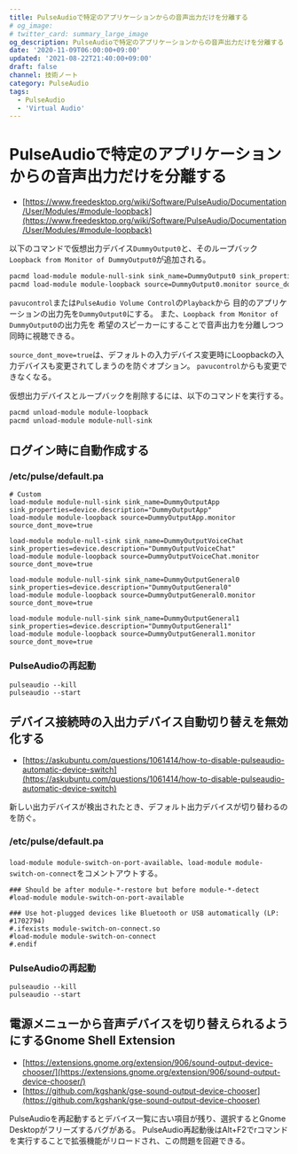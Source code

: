 ```yaml
---
title: PulseAudioで特定のアプリケーションからの音声出力だけを分離する
# og_image:
# twitter_card: summary_large_image
og_description: PulseAudioで特定のアプリケーションからの音声出力だけを分離する
date: '2020-11-09T06:00:00+09:00'
updated: '2021-08-22T21:40:00+09:00'
draft: false
channel: 技術ノート
category: PulseAudio
tags:
  - PulseAudio
  - 'Virtual Audio'
---
```


# PulseAudioで特定のアプリケーションからの音声出力だけを分離する

- [https://www.freedesktop.org/wiki/Software/PulseAudio/Documentation/User/Modules/#module-loopback](https://www.freedesktop.org/wiki/Software/PulseAudio/Documentation/User/Modules/#module-loopback)

以下のコマンドで仮想出力デバイス`DummyOutput0`と、そのループバック`Loopback from Monitor of DummyOutput0`が追加される。

```bash
pacmd load-module module-null-sink sink_name=DummyOutput0 sink_properties=device.description=DummyOutput0
pacmd load-module module-loopback source=DummyOutput0.monitor source_dont_move=true
```

`pavucontrol`または`PulseAudio Volume Control`の`Playback`から
目的のアプリケーションの出力先を`DummyOutput0`にする。
また、`Loopback from Monitor of DummyOutput0`の出力先を
希望のスピーカーにすることで音声出力を分離しつつ同時に視聴できる。

`source_dont_move=true`は、デフォルトの入力デバイス変更時にLoopbackの入力デバイスも変更されてしまうのを防ぐオプション。
`pavucontrol`からも変更できなくなる。

仮想出力デバイスとループバックを削除するには、以下のコマンドを実行する。

```bash
pacmd unload-module module-loopback
pacmd unload-module module-null-sink
```


## ログイン時に自動作成する
### /etc/pulse/default.pa

```pulseaudio
# Custom
load-module module-null-sink sink_name=DummyOutputApp sink_properties=device.description="DummyOutputApp"
load-module module-loopback source=DummyOutputApp.monitor source_dont_move=true

load-module module-null-sink sink_name=DummyOutputVoiceChat sink_properties=device.description="DummyOutputVoiceChat"
load-module module-loopback source=DummyOutputVoiceChat.monitor source_dont_move=true

load-module module-null-sink sink_name=DummyOutputGeneral0 sink_properties=device.description="DummyOutputGeneral0"
load-module module-loopback source=DummyOutputGeneral0.monitor source_dont_move=true

load-module module-null-sink sink_name=DummyOutputGeneral1 sink_properties=device.description="DummyOutputGeneral1"
load-module module-loopback source=DummyOutputGeneral1.monitor source_dont_move=true
```

### PulseAudioの再起動

```shell
pulseaudio --kill
pulseaudio --start
```

## デバイス接続時の入出力デバイス自動切り替えを無効化する

- [https://askubuntu.com/questions/1061414/how-to-disable-pulseaudio-automatic-device-switch](https://askubuntu.com/questions/1061414/how-to-disable-pulseaudio-automatic-device-switch)

新しい出力デバイスが検出されたとき、デフォルト出力デバイスが切り替わるのを防ぐ。

### /etc/pulse/default.pa
`load-module module-switch-on-port-available`、`load-module module-switch-on-connect`をコメントアウトする。

```pulseaudio
### Should be after module-*-restore but before module-*-detect
#load-module module-switch-on-port-available

### Use hot-plugged devices like Bluetooth or USB automatically (LP: #1702794)
#.ifexists module-switch-on-connect.so
#load-module module-switch-on-connect
#.endif
```

### PulseAudioの再起動

```shell
pulseaudio --kill
pulseaudio --start
```


## 電源メニューから音声デバイスを切り替えられるようにするGnome Shell Extension
- [https://extensions.gnome.org/extension/906/sound-output-device-chooser/](https://extensions.gnome.org/extension/906/sound-output-device-chooser/)
- [https://github.com/kgshank/gse-sound-output-device-chooser](https://github.com/kgshank/gse-sound-output-device-chooser)

PulseAudioを再起動するとデバイス一覧に古い項目が残り、選択するとGnome Desktopがフリーズするバグがある。
PulseAudio再起動後はAlt+F2でrコマンドを実行することで拡張機能がリロードされ、この問題を回避できる。
